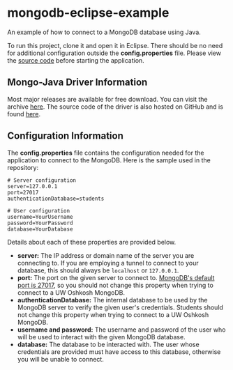 # mongodb-eclipse-example
An example of how to connect to a MongoDB database using Java.

To run this project, clone it and open it in Eclipse. There should be no need for additional configuration outside the **config.properties** file. Please view the [source code](https://github.com/UWO-WebDev-SE/mongodb-eclipse-example/blob/master/src/example/Driver.java) before starting the application.

## Mongo-Java Driver Information
Most major releases are available for free download. You can visit the archive [here](http://central.maven.org/maven2/org/mongodb/mongo-java-driver). The source code of the driver is also hosted on GitHub and is found [here](https://github.com/mongodb/mongo-java-driver).

## Configuration Information
The **config.properties** file contains the configuration needed for the application to connect to the MongoDB. Here is the sample used in the repository:
```
# Server configuration
server=127.0.0.1
port=27017
authenticationDatabase=students

# User configuration
username=YourUsername
password=YourPassword
database=YourDatabase
```
Details about each of these properties are provided below.

* **server:** The IP address or domain name of the server you are connecting to. If you are employing a tunnel to connect to your database, this should always be `localhost` or `127.0.0.1`.
* **port:** The port on the given server to connect to. [MongoDB's default port is 27017](https://docs.mongodb.com/manual/reference/default-mongodb-port), so you should not change this property when trying to connect to a UW Oshkosh MongoDB.
* **authenticationDatabase:** The internal database to be used by the MongoDB server to verify the given user's credentials. Students should not change this property when trying to connect to a UW Oshkosh MongoDB.
* **username and password:** The username and password of the user who will be used to interact with the given MongoDB database.
* **database:** The database to be interacted with. The user whose credentials are provided must have access to this database, otherwise you will be unable to connect.
